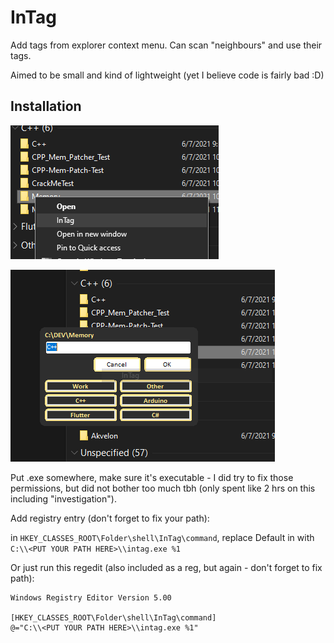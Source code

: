 # InTag

Add tags from explorer context menu. Can scan "neighbours" and use their tags. 

Aimed to be small and kind of lightweight (yet I believe code is fairly bad :D)

## Installation

![Context Menu Example](.\images\ContextMenu.png)

![Main Window Example](.\images\Window.png)

Put .exe somewhere, make sure it's executable - I did try to fix those permissions, but did not bother too much tbh (only spent like 2 hrs on this including "investigation").

Add registry entry (don't forget to fix your path):

in `HKEY_CLASSES_ROOT\Folder\shell\InTag\command`, replace Default in with `C:\\<PUT YOUR PATH HERE>\\intag.exe %1`

Or just run this regedit (also included as a reg, but again - don't forget to fix path):

```reg
Windows Registry Editor Version 5.00

[HKEY_CLASSES_ROOT\Folder\shell\InTag\command]
@="C:\\<PUT YOUR PATH HERE>\\intag.exe %1"
```